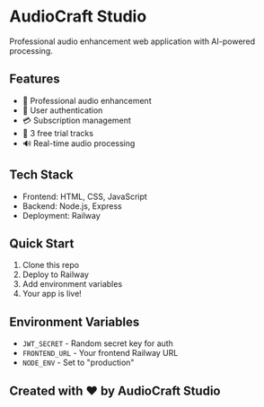 # AudioCraft Studio

Professional audio enhancement web application with AI-powered processing.

## Features
- 🎵 Professional audio enhancement
- 👤 User authentication
- 💳 Subscription management
- 🎯 3 free trial tracks
- 🔊 Real-time audio processing

## Tech Stack
- Frontend: HTML, CSS, JavaScript
- Backend: Node.js, Express
- Deployment: Railway

## Quick Start
1. Clone this repo
2. Deploy to Railway
3. Add environment variables
4. Your app is live!

## Environment Variables
- `JWT_SECRET` - Random secret key for auth
- `FRONTEND_URL` - Your frontend Railway URL
- `NODE_ENV` - Set to "production"

## Created with ❤️ by AudioCraft Studio